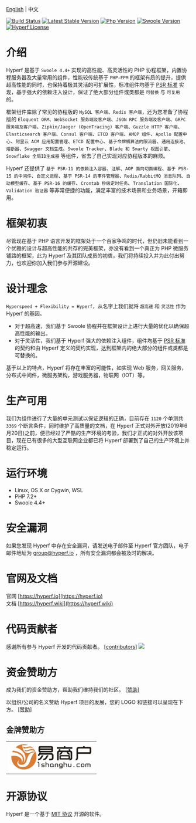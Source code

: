[English](./README.md) | 中文

[![Build Status](https://travis-ci.org/hyperf-cloud/hyperf.svg?branch=master)](https://travis-ci.org/hyperf-cloud/hyperf)
<a href="https://packagist.org/packages/hyperf/hyperf"><img src="https://poser.pugx.org/hyperf/hyperf/v/stable.svg" alt="Latest Stable Version"></a>
[![Php Version](https://img.shields.io/badge/php-%3E=7.2-brightgreen.svg?maxAge=2592000)](https://secure.php.net/)
[![Swoole Version](https://img.shields.io/badge/swoole-%3E=4.4-brightgreen.svg?maxAge=2592000)](https://github.com/swoole/swoole-src)
[![Hyperf License](https://img.shields.io/github/license/hyperf-cloud/hyperf.svg?maxAge=2592000)](https://github.com/hyperf-cloud/hyperf/blob/master/LICENSE)

# 介绍

Hyperf 是基于 `Swoole 4.4+` 实现的高性能、高灵活性的 PHP 协程框架，内置协程服务器及大量常用的组件，性能较传统基于 `PHP-FPM` 的框架有质的提升，提供超高性能的同时，也保持着极其灵活的可扩展性，标准组件均基于 [PSR 标准](https://www.php-fig.org/psr) 实现，基于强大的依赖注入设计，保证了绝大部分组件或类都是 `可替换` 与 `可复用` 的。

框架组件库除了常见的协程版的 `MySQL 客户端`、`Redis 客户端`，还为您准备了协程版的 `Eloquent ORM`、`WebSocket 服务端及客户端`、`JSON RPC 服务端及客户端`、`GRPC 服务端及客户端`、`Zipkin/Jaeger (OpenTracing) 客户端`、`Guzzle HTTP 客户端`、`Elasticsearch 客户端`、`Consul 客户端`、`ETCD 客户端`、`AMQP 组件`、`Apollo 配置中心`、`阿里云 ACM 应用配置管理`、`ETCD 配置中心`、`基于令牌桶算法的限流器`、`通用连接池`、`熔断器`、`Swagger 文档生成`、`Swoole Tracker`、`Blade 和 Smarty 视图引擎`、`Snowflake 全局ID生成器` 等组件，省去了自己实现对应协程版本的麻烦。   

Hyperf 还提供了 `基于 PSR-11 的依赖注入容器`、`注解`、`AOP 面向切面编程`、`基于 PSR-15 的中间件`、`自定义进程`、`基于 PSR-14 的事件管理器`、`Redis/RabbitMQ 消息队列`、`自动模型缓存`、`基于 PSR-16 的缓存`、`Crontab 秒级定时任务`、`Translation 国际化`、`Validation 验证器` 等非常便捷的功能，满足丰富的技术场景和业务场景，开箱即用。

# 框架初衷

尽管现在基于 PHP 语言开发的框架处于一个百家争鸣的时代，但仍旧未能看到一个优雅的设计与超高性能的共存的完美框架，亦没有看到一个真正为 PHP 微服务铺路的框架，此为 Hyperf 及其团队成员的初衷，我们将持续投入并为此付出努力，也欢迎你加入我们参与开源建设。

# 设计理念

`Hyperspeed + Flexibility = Hyperf`，从名字上我们就将 `超高速` 和 `灵活性` 作为 Hyperf 的基因。
   
- 对于超高速，我们基于 Swoole 协程并在框架设计上进行大量的优化以确保超高性能的输出。   
- 对于灵活性，我们基于 Hyperf 强大的依赖注入组件，组件均基于 [PSR 标准](https://www.php-fig.org/psr) 的契约和由 Hyperf 定义的契约实现，达到框架内的绝大部分的组件或类都是可替换的。   

基于以上的特点，Hyperf 将存在丰富的可能性，如实现 Web 服务，网关服务，分布式中间件，微服务架构，游戏服务器，物联网（IOT）等。

# 生产可用

我们为组件进行了大量的单元测试以保证逻辑的正确，目前存在 `1120` 个单测共 `3369` 个断言条件，同时维护了高质量的文档，在 Hyperf 正式对外开放(2019年6月20日)之前，便已经过了严酷的生产环境的考验，我们才正式的对外开放该项目，现在已有很多的大型互联网企业都已将 Hyperf 部署到了自己的生产环境上并稳定运行。   

# 运行环境

- Linux, OS X or Cygwin, WSL
- PHP 7.2+
- Swoole 4.4+

# 安全漏洞

如果您发现 Hyperf 中存在安全漏洞，请发送电子邮件至 Hyperf 官方团队，电子邮件地址为 group@hyperf.io ，所有安全漏洞都会被及时的解决。

# 官网及文档

官网 [https://hyperf.io](https://hyperf.io)   
文档 [https://hyperf.wiki](https://hyperf.wiki)

# 代码贡献者

感谢所有参与 Hyperf 开发的代码贡献者。 [[contributors](https://github.com/hyperf-cloud/hyperf/graphs/contributors)]
<a href="https://github.com/hyperf-cloud/hyperf/graphs/contributors"><img src="https://opencollective.com/hyperf/contributors.svg?width=890&button=false" /></a>

# 资金赞助方

成为我们的资金赞助方，帮助我们维持我们的社区。 [[赞助](https://hyperf.wiki/#/zh/donate)]

以组织/公司的名义赞助 Hyperf 项目的发展，您的 LOGO 和链接可以呈现在下方。 [[赞助](https://hyperf.wiki/#/zh/donate)]

## 金牌赞助方

<!--gold start-->
<table>
  <tbody>
    <tr>
      <td align="left" valign="middle">
        <a href="https://1shanghu.com" target="_blank">
          <img height="80px" src="https://github.com/hyperf-cloud/hyperf/blob/master/doc/zh/imgs/1shanghu.jpg">
        </a>
      </td>
    </tr><tr></tr>
  </tbody>
</table>
<!--gold end-->

# 开源协议

Hyperf 是一个基于 [MIT 协议](https://github.com/hyperf-cloud/hyperf/blob/master/LICENSE) 开源的软件。
